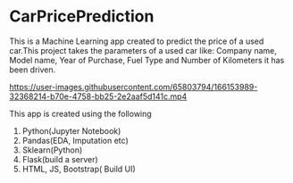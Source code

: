 # CarPricePrediction
This is a Machine Learning app created to predict the price of a used car.This project takes the parameters of a used car like: Company name, Model name, Year of Purchase, Fuel Type and Number of Kilometers it has been driven.

https://user-images.githubusercontent.com/65803794/166153989-32368214-b70e-4758-bb25-2e2aaf5d141c.mp4

This app is created using the following

1. Python(Jupyter Notebook)
2. Pandas(EDA, Imputation etc)
3. Sklearn(Python)
4. Flask(build a server)
5. HTML, JS, Bootstrap( Build UI)
